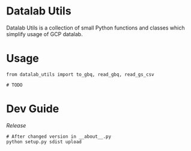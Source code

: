 Datalab Utils
==
Datalab Utils is a collection of small Python functions and classes which simplify usage of GCP datalab. 

# Usage
```
from datalab_utils import to_gbq, read_gbq, read_gs_csv

# TODO
```

# Dev Guide
*Release*
```
# After changed version in __about__.py
python setup.py sdist upload
```